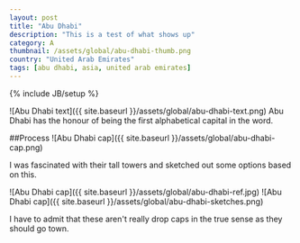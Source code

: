 ```yaml
---
layout: post
title: "Abu Dhabi"
description: "This is a test of what shows up"
category: A
thumbnail: /assets/global/abu-dhabi-thumb.png
country: "United Arab Emirates"
tags: [abu dhabi, asia, united arab emirates]
---
```

{% include JB/setup %}

![Abu Dhabi text]({{ site.baseurl }}/assets/global/abu-dhabi-text.png)
Abu Dhabi has the honour of being the first alphabetical capital in the word.

##Process
![Abu Dhabi cap]({{ site.baseurl }}/assets/global/abu-dhabi-cap.png)

I was fascinated with their tall towers and sketched out some options based on this.

![Abu Dhabi cap]({{ site.baseurl }}/assets/global/abu-dhabi-ref.jpg)
![Abu Dhabi cap]({{ site.baseurl }}/assets/global/abu-dhabi-sketches.png)

I have to admit that these aren't really drop caps in the true sense as they should go town. 